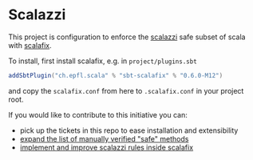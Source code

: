# Scalazzi

This project is configuration to enforce the [scalazzi](http://yowconference.com.au/slides/yowwest2014/Morris-ParametricityTypesDocumentationCodeReadability.pdf) safe subset of scala with [scalafix](https://scalacenter.github.io/scalafix/docs/users/installation).

To install, first install scalafix, e.g. in `project/plugins.sbt`

```scala
addSbtPlugin("ch.epfl.scala" % "sbt-scalafix" % "0.6.0-M12")
```

and copy the `scalafix.conf` from here to `.scalafix.conf` in your project root.

If you would like to contribute to this initiative you can:

- pick up the tickets in this repo to ease installation and extensibility
- [expand the list of manually verified "safe" methods](CONTRIBUTING.md)
- [implement and improve scalazzi rules inside scalafix](https://github.com/scalacenter/scalafix/issues?q=is%3Aissue+is%3Aopen+label%3Ascalazzi)
